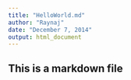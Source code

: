 ```yaml
---
title: "HelloWorld.md"
author: "Raynaj"
date: "December 7, 2014"
output: html_document
---
```


## This is a markdown file